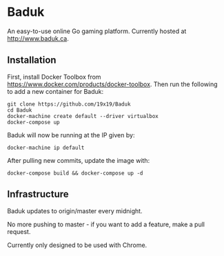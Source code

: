 # Baduk

An easy-to-use online Go gaming platform. Currently hosted at http://www.baduk.ca.

## Installation

First, install Docker Toolbox from https://www.docker.com/products/docker-toolbox. Then run the following to add a new container for Baduk:

```
git clone https://github.com/19x19/Baduk
cd Baduk
docker-machine create default --driver virtualbox
docker-compose up
```

Baduk will now be running at the IP given by:

```
docker-machine ip default
```

After pulling new commits, update the image with:

```
docker-compose build && docker-compose up -d
```

## Infrastructure

Baduk updates to origin/master every midnight.

No more pushing to master - if you want to add a feature, make a pull request.

Currently only designed to be used with Chrome.
